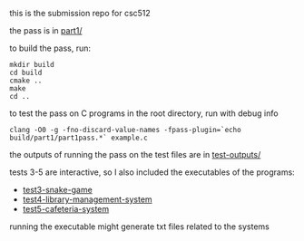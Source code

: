 this is the submission repo for csc512

the pass is in [part1/](part1/)

to build the pass, run:
```
mkdir build
cd build
cmake ..
make
cd ..
```

to test the pass on C programs
in the root directory, run with debug info
```
clang -O0 -g -fno-discard-value-names -fpass-plugin=`echo build/part1/part1pass.*` example.c
```

the outputs of running the pass on the test files are in [test-outputs/](test-outputs/)


tests 3-5 are interactive, so I also included the executables of the programs:
- [test3-snake-game](test3-snake-game)
- [test4-library-management-system](test4-library-management-system)
- [test5-cafeteria-system](test5-cafeteria-system)

running the executable might generate txt files related to the systems
